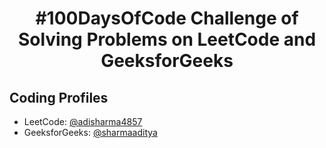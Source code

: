 <h1 align="center">#100DaysOfCode Challenge of <br>
Solving Problems on LeetCode and GeeksforGeeks</h1>

## Coding Profiles

- LeetCode: [@adisharma4857](https://leetcode.com/adisharma4857/)
- GeeksforGeeks: [@sharmaaditya](https://auth.geeksforgeeks.org/user/sharmaaditya/)
